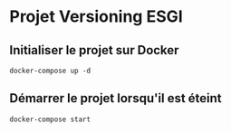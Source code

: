 # Projet Versioning ESGI

## Initialiser le projet sur Docker

`docker-compose up -d`

## Démarrer le projet lorsqu'il est éteint

`docker-compose start`
